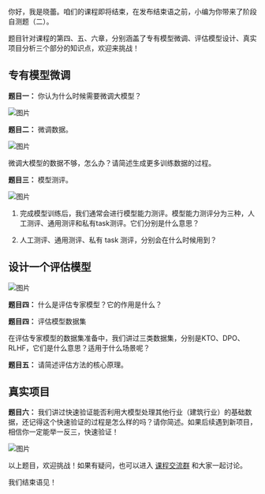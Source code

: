 你好，我是晓蕾。咱们的课程即将结束，在发布结束语之前，小编为你带来了阶段自测题（二）。

题目针对课程的第四、五、六章，分别涵盖了专有模型微调、评估模型设计、真实项目分析三个部分的知识点，欢迎来挑战！

## 专有模型微调

**题目一：** 你认为什么时候需要微调大模型？

![图片](https://static001.geekbang.org/resource/image/17/71/1768800b28fa3eyy9ff112386846e971.png?wh=1920x899)

**题目二：** 微调数据。

![图片](https://static001.geekbang.org/resource/image/aa/24/aa997b81662c712a6311d4636ab3yy24.png?wh=1920x872)

微调大模型的数据不够，怎么办？请简述生成更多训练数据的过程。

**题目三：** 模型测评。

![图片](https://static001.geekbang.org/resource/image/bb/yy/bb3968cf8756ec7992a72849cc9c0fyy.png?wh=1920x1117)

1. 完成模型训练后，我们通常会进行模型能力测评。模型能力测评分为三种，人工测评、通用测评和私有task测评。它们分别是什么意思？

2. 人工测评、通用测评、私有 task 测评，分别会在什么时候用到？


## 设计一个评估模型

![图片](https://static001.geekbang.org/resource/image/23/17/23b33c4bf3ba997937776b3be252d217.png?wh=1920x663)

**题目四：** 什么是评估专家模型？它的作用是什么？

**题目四：** 评估模型数据集

在评估专家模型的数据集准备中，我们讲过三类数据集，分别是KTO、DPO、RLHF，它们是什么意思？适用于什么场景呢？

**题目五：** 请简述评估方法的核心原理。

## **真实项目**

**题目六：** 我们讲过快速验证能否利用大模型处理其他行业（建筑行业）的基础数据，还记得这个快速验证的过程是怎么样的吗？请你简述。如果后续遇到新项目，相信你一定能举一反三，快速验证！

![图片](https://static001.geekbang.org/resource/image/e0/c8/e0c8bed3faa10d6e79a5bb53e3b91fc8.png?wh=1734x417)

以上题目，欢迎挑战！如果有疑问，也可以进入 [课程交流群](https://jsj.top/f/hm26hN) 和大家一起讨论。

我们结束语见！